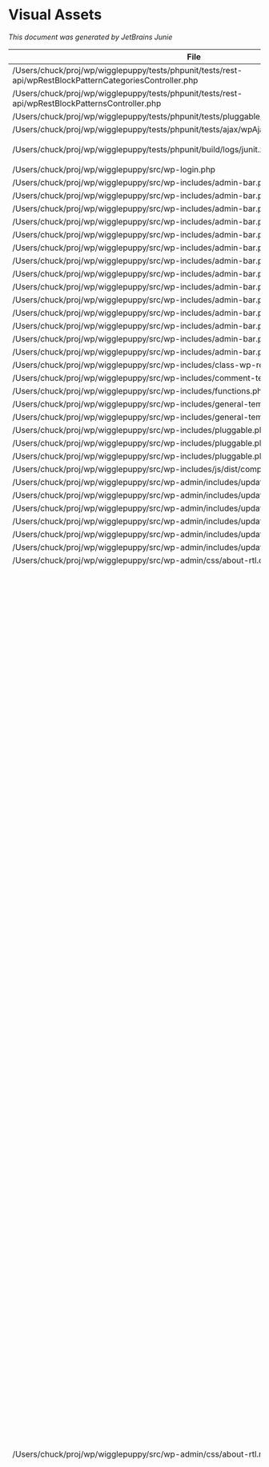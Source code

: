 # Visual Assets
_This document was generated by JetBrains Junie_

| File | Line | Content |
|------|------|--------|
| /Users/chuck/proj/wp/wigglepuppy/tests/phpunit/tests/rest-api/wpRestBlockPatternCategoriesController.php | 169 | `        wp_logout();` |
| /Users/chuck/proj/wp/wigglepuppy/tests/phpunit/tests/rest-api/wpRestBlockPatternsController.php | 173 | `        wp_logout();` |
| /Users/chuck/proj/wp/wigglepuppy/tests/phpunit/tests/pluggable/signatures.php | 146 | `            'wp_logout'                       => [],` |
| /Users/chuck/proj/wp/wigglepuppy/tests/phpunit/tests/ajax/wpAjaxAjaxTagSearch.php | 119 | `        wp_logout();` |
| /Users/chuck/proj/wp/wigglepuppy/tests/phpunit/build/logs/junit.xml | 24583 | `        <testcase name="test_wp_logout_should_clear_current_user" class="Tests_User_Capabilities" classname="Tests_User_Capabilities" file="/var/www/tests/phpunit/tests/user/capabilities.php" line="2129" assertions="1" time="0.001145"/>` |
| /Users/chuck/proj/wp/wigglepuppy/src/wp-login.php | 809 | `        wp_logout();` |
| /Users/chuck/proj/wp/wigglepuppy/src/wp-includes/admin-bar.php | 141 | `    $wp_logo_menu_args = [` |
| /Users/chuck/proj/wp/wigglepuppy/src/wp-includes/admin-bar.php | 142 | `        'id'    => 'wp-logo',` |
| /Users/chuck/proj/wp/wigglepuppy/src/wp-includes/admin-bar.php | 155 | `        $wp_logo_menu_args['meta'] = [` |
| /Users/chuck/proj/wp/wigglepuppy/src/wp-includes/admin-bar.php | 160 | `    $wp_admin_bar->add_node($wp_logo_menu_args);` |
| /Users/chuck/proj/wp/wigglepuppy/src/wp-includes/admin-bar.php | 166 | `                'parent' => 'wp-logo',` |
| /Users/chuck/proj/wp/wigglepuppy/src/wp-includes/admin-bar.php | 178 | `                'parent' => 'wp-logo',` |
| /Users/chuck/proj/wp/wigglepuppy/src/wp-includes/admin-bar.php | 189 | `            'parent' => 'wp-logo-external',` |
| /Users/chuck/proj/wp/wigglepuppy/src/wp-includes/admin-bar.php | 199 | `            'parent' => 'wp-logo-external',` |
| /Users/chuck/proj/wp/wigglepuppy/src/wp-includes/admin-bar.php | 209 | `            'parent' => 'wp-logo-external',` |
| /Users/chuck/proj/wp/wigglepuppy/src/wp-includes/admin-bar.php | 219 | `            'parent' => 'wp-logo-external',` |
| /Users/chuck/proj/wp/wigglepuppy/src/wp-includes/admin-bar.php | 229 | `            'parent' => 'wp-logo-external',` |
| /Users/chuck/proj/wp/wigglepuppy/src/wp-includes/admin-bar.php | 361 | `            'href'   => wp_logout_url(),` |
| /Users/chuck/proj/wp/wigglepuppy/src/wp-includes/admin-bar.php | 1270 | `            'parent' => 'wp-logo',` |
| /Users/chuck/proj/wp/wigglepuppy/src/wp-includes/admin-bar.php | 1271 | `            'id'     => 'wp-logo-external',` |
| /Users/chuck/proj/wp/wigglepuppy/src/wp-includes/class-wp-recovery-mode.php | 98 | `        add_action('wp_logout', [ $this, 'exit_recovery_mode' ]);` |
| /Users/chuck/proj/wp/wigglepuppy/src/wp-includes/comment-template.php | 2689 | `                wp_logout_url(apply_filters('the_permalink', get_permalink($post_id), $post_id)),` |
| /Users/chuck/proj/wp/wigglepuppy/src/wp-includes/functions.php | 3770 | `            wp_logout_url($redirect_to),` |
| /Users/chuck/proj/wp/wigglepuppy/src/wp-includes/general-template.php | 394 | `        $link = '<a href="' . esc_url(wp_logout_url($redirect)) . '">' . __('Log out') . '</a>';` |
| /Users/chuck/proj/wp/wigglepuppy/src/wp-includes/general-template.php | 422 | `function wp_logout_url($redirect = '')` |
| /Users/chuck/proj/wp/wigglepuppy/src/wp-includes/pluggable.php | 662 | `if (! function_exists('wp_logout')) :` |
| /Users/chuck/proj/wp/wigglepuppy/src/wp-includes/pluggable.php | 668 | `    function wp_logout()` |
| /Users/chuck/proj/wp/wigglepuppy/src/wp-includes/pluggable.php | 684 | `        do_action('wp_logout', $user_id);` |
| /Users/chuck/proj/wp/wigglepuppy/src/wp-includes/js/dist/components.js | 53422 | ` * 			src="https://s.w.org/style/images/about/WordPress-logotype-standard.png"` |
| /Users/chuck/proj/wp/wigglepuppy/src/wp-admin/includes/update-core.php | 213 | `    'wp-admin/images/wp-logo-vs.gif',` |
| /Users/chuck/proj/wp/wigglepuppy/src/wp-admin/includes/update-core.php | 214 | `    'wp-admin/images/wp-logo.gif',` |
| /Users/chuck/proj/wp/wigglepuppy/src/wp-admin/includes/update-core.php | 504 | `    'wp-admin/images/wp-logo-vs.png',` |
| /Users/chuck/proj/wp/wigglepuppy/src/wp-admin/includes/update-core.php | 506 | `    'wp-admin/images/wp-logo.png',` |
| /Users/chuck/proj/wp/wigglepuppy/src/wp-admin/includes/update-core.php | 513 | `    'wp-admin/images/wp-logo-2x.png',` |
| /Users/chuck/proj/wp/wigglepuppy/src/wp-admin/includes/update-core.php | 529 | `    'wp-admin/images/wp-logo-vs-2x.png',` |
| /Users/chuck/proj/wp/wigglepuppy/src/wp-admin/css/about-rtl.css | 963 | `	background-image: url(../images/wordpress-logo-white.svg?ver=20160308);` |
| /Users/chuck/proj/wp/wigglepuppy/src/wp-admin/css/about-rtl.min.css | 2 | `.about__container{--background:#f6f5f2;--subtle-background:#eef0fd;--text:#1e1e1e;--text-light:#fff;--accent-1:#3858e9;--accent-2:#3858e9;--accent-3:#ededed;--nav-background:#fff;--nav-border:transparent;--nav-color:var(--text);--nav-current:var(--accent-1);--border-radius:0;--gap:2rem}.about-php,.contribute-php,.credits-php,.freedoms-php,.privacy-php{background:#fff}.about-php #wpcontent,.contribute-php #wpcontent,.credits-php #wpcontent,.freedoms-php #wpcontent,.privacy-php #wpcontent{background:#fff;padding:0 24px}@media screen and (max-width:782px){.about-php.auto-fold #wpcontent,.contribute-php.auto-fold #wpcontent,.credits-php.auto-fold #wpcontent,.freedoms-php.auto-fold #wpcontent,.privacy-php.auto-fold #wpcontent{padding-right:24px}}.about__container{max-width:1000px;margin:24px auto;clear:both}.about__container .alignleft{float:right}.about__container .alignright{float:left}.about__container .aligncenter{text-align:center}.about__container .is-vertically-aligned-top{align-self:start}.about__container .is-vertically-aligned-center{align-self:center}.about__container .is-vertically-aligned-bottom{align-self:end}.about__section{background:0 0;clear:both}.about__container .has-accent-background-color{color:var(--text-light);background-color:var(--accent-2)}.about__container .has-transparent-background-color{background-color:transparent}.about__container .has-accent-color{color:var(--accent-2)}.about__container .has-border{border:3px solid currentColor}.about__container .has-subtle-background-color{background-color:var(--subtle-background)}.about__container .has-background-image{background-size:contain;background-repeat:no-repeat;background-position:center}.about__section{margin:0}.about__section .column:not(.is-edge-to-edge){padding:var(--gap)}.about__section+.about__section .is-section-header{padding-bottom:var(--gap)}.about__section .column.has-border:not(.is-edge-to-edge),.about__section .column[class*=background-color]:not(.is-edge-to-edge),.about__section:where([class*=background-color]) .column:not(.is-edge-to-edge){padding-top:var(--gap);padding-bottom:var(--gap)}.about__section .column p:first-of-type{margin-top:0}.about__section .column p:last-of-type{margin-bottom:0}.about__section .has-text-columns{columns:2;column-gap:calc(var(--gap) * 2)}.about__section .is-section-header{margin-bottom:0;padding:var(--gap) var(--gap) 0}.about__section .is-section-header p:last-child{margin-bottom:0}.about__section .is-section-header:first-child:last-child{padding:0}.about__section.is-feature{padding:var(--gap)}.about__section.is-feature p{margin:0}.about__section.is-feature p+p{margin-top:calc(var(--gap)/ 2)}.about__section.has-1-column{margin-right:auto;margin-left:auto;max-width:36em}.about__section.has-2-columns,.about__section.has-3-columns,.about__section.has-4-columns,.about__section.has-overlap-style{display:grid}.about__section.has-gutters{gap:var(--gap);margin-bottom:var(--gap)}.about__section.has-2-columns{grid-template-columns:1fr 1fr}.about__section.has-2-columns.is-wider-right{grid-template-columns:2fr 3fr}.about__section.has-2-columns.is-wider-left{grid-template-columns:3fr 2fr}.about__section .is-section-header{grid-column-start:1;grid-column-end:-1}.about__section.has-3-columns{grid-template-columns:repeat(3,1fr)}.about__section.has-4-columns{grid-template-columns:repeat(4,1fr)}.about__section.has-overlap-style{grid-template-columns:repeat(7,1fr)}.about__section.has-overlap-style .column{grid-row-start:1}.about__section.has-overlap-style .column:nth-of-type(odd){grid-column-start:2;grid-column-end:span 3}.about__section.has-overlap-style .column:nth-of-type(2n){grid-column-start:4;grid-column-end:span 3}.about__section.has-overlap-style .column.is-top-layer{z-index:1}@media screen and (max-width:782px){.about__section.has-2-columns.is-wider-left,.about__section.has-2-columns.is-wider-right,.about__section.has-3-columns{display:block;margin-bottom:calc(var(--gap)/ 2)}.about__section .column:not(.is-edge-to-edge){padding-top:var(--gap);padding-bottom:var(--gap)}.about__section.has-2-columns.has-gutters.is-wider-left,.about__section.has-2-columns.has-gutters.is-wider-right,.about__section.has-3-columns.has-gutters{margin-bottom:calc(var(--gap) * 2)}.about__section.has-2-columns.has-gutters .column,.about__section.has-3-columns.has-gutters .column{margin-bottom:var(--gap)}.about__section.has-2-columns.has-gutters .column:last-child,.about__section.has-3-columns.has-gutters .column:last-child{margin-bottom:0}.about__section.has-3-columns .column:nth-of-type(n){padding-top:calc(var(--gap)/ 2);padding-bottom:calc(var(--gap)/ 2)}.about__section.has-4-columns{grid-template-columns:repeat(2,1fr)}.about__section.has-overlap-style{grid-template-columns:1fr}.about__section.has-overlap-style .column.column{grid-column-start:1;grid-column-end:2;grid-row-start:1;grid-row-end:2}}@media screen and (max-width:600px){.about__section.has-2-columns{display:block;margin-bottom:var(--gap)}.about__section.has-2-columns:not(.has-gutters) .column:nth-of-type(n){padding-top:calc(var(--gap)/ 2);padding-bottom:calc(var(--gap)/ 2)}.about__section.has-2-columns.has-gutters{margin-bottom:calc(var(--gap) * 2)}.about__section.has-2-columns.has-gutters .column{margin-bottom:var(--gap)}.about__section.has-2-columns.has-gutters .column:last-child{margin-bottom:0}}@media screen and (max-width:480px){.about__section .is-section-header,.about__section.is-feature .column{padding:0}.about__section.has-4-columns{display:block;padding-bottom:calc(var(--gap)/ 2)}.about__section.has-4-columns.has-gutters .column{margin-bottom:calc(var(--gap)/ 2)}.about__section.has-4-columns.has-gutters .column:last-child{margin-bottom:0}.about__section.has-4-columns .column:nth-of-type(n){padding-top:calc(var(--gap)/ 2);padding-bottom:calc(var(--gap)/ 2)}}.about__container{line-height:1.4;color:var(--text)}.about__container h1{padding:0}.about__container h1,.about__container h2,.about__container h3.is-larger-heading{margin-top:0;margin-bottom:calc(.5 * var(--gap));font-size:2rem;font-weight:700;line-height:1.16}.about__container h1.is-smaller-heading,.about__container h2.is-smaller-heading,.about__container h3{margin-top:0;margin-bottom:calc(.5 * var(--gap));font-size:1.625rem;font-weight:700;line-height:1.4}.about__container h3.is-smaller-heading,.about__container h4{margin-top:0;font-size:1.125rem;font-weight:600;line-height:1.6}.about__container h1,.about__container h2,.about__container h3,.about__container h4{text-wrap:pretty;color:inherit}.about__container :is(h1,h2,h3,h4,.about__header-text):lang(en){text-wrap:balance}.about__container p{text-wrap:pretty}.about__container p{font-size:inherit;line-height:inherit}.about__container p.is-subheading{margin-top:0;margin-bottom:1rem;font-size:1.5rem;font-weight:300;line-height:160%}.about__section a{color:var(--accent-1);text-decoration:underline}.about__section a:active,.about__section a:focus,.about__section a:hover{color:var(--accent-1);text-decoration:none}.wp-credits-list a{text-decoration:none}.wp-credits-list a:active,.wp-credits-list a:focus,.wp-credits-list a:hover{text-decoration:underline}.about__section a.button.button-hero{padding-top:1.1875rem;padding-bottom:1.1875rem;font-size:1.5rem;line-height:1.4;white-space:normal;text-wrap:pretty}.about__container ul{list-style:disc;margin-right:calc(var(--gap)/ 2)}.about__container li{margin-bottom:.5rem}.about__container img{margin:0;max-width:100%;vertical-align:middle}.about__container .about__image{margin:0}.about__container .about__image img{max-width:100%;width:100%;height:auto;border-radius:var(--border-radius)}.about__container .about__image figcaption{margin-top:.5em;text-align:center}.about__container .about__image .wp-video{margin-right:auto;margin-left:auto}.about__container .about__image svg{vertical-align:middle}.about__container .about__image+h3{margin-top:calc(.75 * var(--gap))}.about__container hr{margin:calc(var(--gap)/ 2) var(--gap);height:0;border:none;border-top:4px solid var(--accent-3)}.about__container hr.is-small{margin-top:0;margin-bottom:0}.about__container hr.is-large{margin:var(--gap) auto}.about__container hr.is-invisible{border:none}.about__container .notice,.about__container div.error,.about__container div.updated{display:none!important}.about__container code{font-size:inherit}.about__section{font-size:1.125rem;line-height:1.55}.about__section.is-feature{font-size:1.6em}.about__section.has-3-columns,.about__section.has-4-columns{font-size:1rem}@media screen and (max-width:480px){.about__section.is-feature{font-size:1.4em}.about__container h1,.about__container h2,.about__container h3.is-larger-heading{font-size:2em}}.about__header{position:relative;display:flex;flex-direction:column;align-items:flex-start;justify-content:flex-end;box-sizing:border-box;padding:calc(var(--gap) * 1.5);padding-left:26rem;min-height:clamp(10rem,25vw,18.75rem);border-radius:var(--border-radius);background-image:url("data:image/svg+xml,%3Csvg xmlns='http://www.w3.org/2000/svg' width='412' height='198' fill='none'%3E%3Cpath stroke='%239D1825' stroke-width='12' d='M6 0v198'/%3E%3Cpath stroke='%23D90120' stroke-width='12' d='m30.171 1.82 51.246 191.253'/%3E%3Cpath stroke='%23408538' stroke-width='12' d='m62.427 7.626 87.895 177.422'/%3E%3Cpath stroke='%23FFEE58' stroke-width='12' d='M98.769 20.973 230.2 169.061'/%3E%3Cpath stroke='%23F17826' stroke-width='12' d='m152.67 36.891 161.59 114.424'/%3E%3Cpath stroke='%23fff' stroke-width='12' d='m246.433 66.098 190.42 54.264'/%3E%3C/svg%3E%0A");background-repeat:no-repeat;background-position:left center;background-size:auto 65%;background-color:var(--background)}[dir=rtl] .about__header{background-image:url("data:image/svg+xml,%3Csvg xmlns='http://www.w3.org/2000/svg' width='412' height='198' fill='none'%3E%3Cg transform='scale(-1,1)' transform-origin='50%25 50%25'%3E%3Cpath stroke='%239D1825' stroke-width='12' d='M6 0v198'/%3E%3Cpath stroke='%23D90120' stroke-width='12' d='m30.171 1.82 51.246 191.253'/%3E%3Cpath stroke='%23408538' stroke-width='12' d='m62.427 7.626 87.895 177.422'/%3E%3Cpath stroke='%23FFEE58' stroke-width='12' d='M98.769 20.973 230.2 169.061'/%3E%3Cpath stroke='%23F17826' stroke-width='12' d='m152.67 36.891 161.59 114.424'/%3E%3Cpath stroke='%23fff' stroke-width='12' d='m246.433 66.098 190.42 54.264'/%3E%3C/g%3E%3C/svg%3E%0A")}.about__header-image{margin:0 var(--gap) 3em}.about__header-title{box-sizing:border-box;margin:0;padding:0}.about__header-title h1{margin:0;padding:0;font-size:clamp(2rem, 20vw - 9rem, 4rem);line-height:1;font-weight:600}.about-php .about__header-title h1,.contribute-php .about__header-title h1,.credits-php .about__header-title h1,.freedoms-php .about__header-title h1,.privacy-php .about__header-title h1{font-size:clamp(2rem, 20vw - 9rem, 4rem)}.about__header-text{box-sizing:border-box;max-width:26em;margin:1rem 0 0;padding:0;font-size:1.6rem;line-height:1.15}.about__header-navigation{position:relative;z-index:1;display:flex;flex-wrap:wrap;justify-content:space-between;padding-top:0;margin-bottom:var(--gap);background:var(--nav-background);color:var(--nav-color);border-bottom:3px solid var(--nav-border)}.about__header-navigation::after{display:none}.about__header-navigation .nav-tab{margin-right:0;padding:calc(var(--gap) * .75) var(--gap);float:none;font-size:1.4em;line-height:1;border-width:0 0 3px;border-style:solid;border-color:transparent;background:0 0;color:inherit}.about__header-navigation .nav-tab:active,.about__header-navigation .nav-tab:hover{background-color:var(--nav-current);color:var(--text-light)}.about__header-navigation .nav-tab-active{margin-bottom:-3px;color:var(--nav-current);border-width:0 0 6px;border-color:var(--nav-current)}.about__header-navigation .nav-tab-active:active,.about__header-navigation .nav-tab-active:hover{background-color:var(--nav-current);color:var(--text-light);border-color:var(--nav-current)}@media screen and (max-width:960px){.about__header{padding-left:21rem}.about-php .about__header-title h1,.contribute-php .about__header-title h1,.credits-php .about__header-title h1,.freedoms-php .about__header-title h1,.privacy-php .about__header-title h1{font-size:clamp(2rem, 20vw - 9rem, 4rem)}.about__header-navigation .nav-tab{padding:calc(var(--gap) * .75) calc(var(--gap) * .5)}}@media screen and (max-width:782px){.about__container .about__header-text{font-size:1.4em}.about__header-container{display:block}.about__header{padding:var(--gap);padding-left:17rem}.about__header-text{margin-top:.5rem}.about__header-navigation .nav-tab{margin-top:0;margin-left:0;font-size:1.2em}}@media screen and (max-width:600px){.about__header{min-height:auto;padding-left:var(--gap)}.about__header,.contribute-php .about__header,.credits-php .about__header,.freedoms-php .about__header,.privacy-php .about__header{background-image:none}.about__header-navigation{display:block}.about__header-navigation .nav-tab{display:block;margin-bottom:0;padding:calc(var(--gap)/ 2);border-right-width:6px;border-bottom:none}.about__header-navigation .nav-tab-active{border-bottom:none;border-right-width:6px}}.about__section .wp-people-group-title{margin-bottom:calc(var(--gap) * 2 - 10px);text-align:center}.about__section .wp-people-group{margin:0;display:flex;flex-wrap:wrap}.about__section .wp-person{display:inline-block;vertical-align:top;box-sizing:border-box;margin-bottom:calc(var(--gap) - 10px);width:25%;text-align:center}.about__section .compact .wp-person{height:auto;width:20%}.about__section .wp-person-avatar{display:block;margin:0 auto calc(var(--gap)/ 2);width:140px;height:140px;border-radius:100%;overflow:hidden}.about__section .wp-person .gravatar{width:140px;height:140px;filter:grayscale(100%)}.about__section .compact .wp-person .gravatar,.about__section .compact .wp-person-avatar{width:80px;height:80px}.about__section .wp-person .web{display:block;font-size:1.4em;font-weight:600;padding:10px 10px 0;text-decoration:none}.about__section .wp-person .web:hover{text-decoration:underline}.about__section .compact .wp-person .web{font-size:1.2em}.about__section .wp-person .title{display:block;margin-top:.5em}@media screen and (max-width:782px){.about__section .wp-person{width:33%}.about__section .compact .wp-person{width:25%}.about__section .wp-person .gravatar,.about__section .wp-person-avatar{width:120px;height:120px}}@media screen and (max-width:600px){.about__section .wp-person{width:50%}.about__section .compact .wp-person{width:33%}.about__section .wp-person .web{font-size:1.2em}}@media screen and (max-width:480px){.about__section .wp-person{min-width:100%}.about__section .wp-person .web{font-size:1em}.about__section .compact .wp-person .web{font-size:1em}}.about__section .column .freedom-image{margin-bottom:var(--gap);max-height:180px}.about__section .column .privacy-image{display:block;margin-right:auto;margin-left:auto;max-width:25rem}.about-wrap{position:relative;margin:25px 20px 0 40px;max-width:1050px;font-size:15px}.about-wrap.full-width-layout{max-width:1200px}.about-wrap-content{max-width:1050px}.about-wrap .notice,.about-wrap div.error,.about-wrap div.updated{display:none!important}.about-wrap hr{border:0;height:0;margin:3em 0 0;border-top:1px solid rgba(0,0,0,.1)}.about-wrap img{margin:0;width:100%;height:auto;vertical-align:middle}.about-wrap .inline-svg img{max-width:100%;width:auto;height:auto}.about-wrap video{margin:1.5em auto}.wp-badge{background:#0073aa url(../images/w-logo-white.png?ver=20160308) no-repeat;background-position:center 25px;background-size:80px 80px;color:#fff;font-size:14px;text-align:center;font-weight:600;margin:5px 0 0;padding-top:120px;height:40px;display:inline-block;width:140px;text-rendering:optimizeLegibility;box-shadow:0 1px 3px rgba(0,0,0,.2)}.svg .wp-badge{background-image:url(../images/wordpress-logo-white.svg?ver=20160308)}.about-wrap .wp-badge{position:absolute;top:0;left:0}.about-wrap .nav-tab{padding-left:15px;padding-right:15px;font-size:18px;line-height:1.33333333}.about-wrap h1{margin:.2em 0 0 200px;padding:0;color:#32373c;line-height:1.2;font-size:2.8em;font-weight:400}.about-wrap h2{margin:40px 0 .6em;font-size:2.7em;line-height:1.3;font-weight:300;text-align:center}.about-wrap h3{margin:1.25em 0 .6em;font-size:1.4em;line-height:1.5}.about-wrap h4{font-size:16px;color:#23282d}.about-wrap p{line-height:1.5;font-size:16px}.about-wrap code,.about-wrap ol li p{font-size:14px;font-weight:400}.about-wrap figcaption{font-size:13px;text-align:center;color:#fff;text-overflow:ellipsis}.about-wrap .about-description,.about-wrap .about-text{margin-top:1.4em;font-weight:400;line-height:1.6;font-size:19px}.about-wrap .about-text{margin:1em 0 1em 200px;color:#555d66}.about-wrap .has-1-columns,.about-wrap .has-2-columns,.about-wrap .has-3-columns,.about-wrap .has-4-columns{display:grid;max-width:800px;margin-top:40px;margin-right:auto;margin-left:auto}.about-wrap .column{margin-left:20px;margin-right:20px}.about-wrap .is-wide{max-width:760px}.about-wrap .is-fullwidth{max-width:100%}.about-wrap .has-1-columns{display:block;max-width:680px;margin:0 auto 40px}.about-wrap .has-2-columns{grid-template-columns:1fr 1fr}.about-wrap .has-2-columns .column:nth-of-type(odd){grid-column-start:1}.about-wrap .has-2-columns .column:nth-of-type(2n){grid-column-start:2}.about-wrap .has-2-columns.is-wider-right{grid-template-columns:1fr 2fr}.about-wrap .has-2-columns.is-wider-left{grid-template-columns:2fr 1fr}.about-wrap .has-3-columns{grid-template-columns:repeat(3,1fr)}.about-wrap .has-3-columns .column:nth-of-type(3n+1){grid-column-start:1}.about-wrap .has-3-columns .column:nth-of-type(3n+2){grid-column-start:2}.about-wrap .has-3-columns .column:nth-of-type(3n){grid-column-start:3}.about-wrap .has-4-columns{grid-template-columns:repeat(4,1fr)}.about-wrap .has-4-columns .column:nth-of-type(4n+1){grid-column-start:1}.about-wrap .has-4-columns .column:nth-of-type(4n+2){grid-column-start:2}.about-wrap .has-4-columns .column:nth-of-type(4n+3){grid-column-start:3}.about-wrap .has-4-columns .column:nth-of-type(4n){grid-column-start:4}.about-wrap .column :first-child{margin-top:0}.about-wrap .aligncenter{text-align:center}.about-wrap .alignleft{float:right;margin-left:40px}.about-wrap .alignright{float:left;margin-right:40px}.about-wrap .is-vertically-aligned-top{align-self:flex-start}.about-wrap .is-vertically-aligned-center{align-self:center}.about-wrap .is-vertically-aligned-bottom{align-self:end}.about-wrap .point-releases{margin-top:5px;border-bottom:1px solid #ddd}.about-wrap .changelog{margin-bottom:40px}.about-wrap .changelog.point-releases h3{padding-top:35px}.about-wrap .changelog.point-releases h3:first-child{padding-top:7px}.about-wrap .changelog.feature-section .col{margin-top:40px}.about-wrap .lead-description{font-size:1.5em;text-align:center}.about-wrap .feature-section p{margin-top:.6em}.about-wrap .headline-feature{margin:0 auto 40px;max-width:680px}.about-wrap .headline-feature h2{margin:50px 0 0}.about-wrap .headline-feature img{max-width:600px;width:100%}.about-wrap .return-to-dashboard{margin:30px -5px 0 0;font-size:14px;font-weight:600}.about-wrap .return-to-dashboard a{text-decoration:none;padding:0 5px}.about-wrap h2.wp-people-group{margin:2.6em 0 1.33em;padding:0;font-size:16px;line-height:inherit;font-weight:600;text-align:right}.about-wrap .wp-people-group{padding:0 5px;margin:0 -5px 0 -15px}.about-wrap .compact{margin-bottom:0}.about-wrap .wp-person{display:inline-block;vertical-align:top;margin-left:10px;padding-bottom:15px;height:70px;width:280px}.about-wrap .compact .wp-person{height:auto;width:180px;padding-bottom:0;margin-bottom:0}.about-wrap .wp-person .gravatar{float:right;margin:0 0 10px 10px;padding:1px;width:60px;height:60px}.about-wrap .compact .wp-person .gravatar{width:30px;height:30px}.about-wrap .wp-person .web{margin:6px 0 2px;font-size:16px;font-weight:400;line-height:2;text-decoration:none}.about-wrap .wp-person .title{display:block}.about-wrap #wp-people-group-validators+p.wp-credits-list{margin-top:0}.about-wrap p.wp-credits-list a{white-space:nowrap}.freedoms-php .about-wrap ol{margin:40px 60px}.freedoms-php .about-wrap ol li{list-style-type:decimal;font-weight:600}.freedoms-php .about-wrap ol p{font-weight:400;margin:.6em 0}@media screen and (max-width:782px){.about-wrap .has-3-columns,.about-wrap .has-4-columns{grid-template-columns:1fr 1fr}.about-wrap .has-3-columns .column:nth-of-type(3n+1),.about-wrap .has-4-columns .column:nth-of-type(4n+1){grid-column-start:1;grid-row-start:1}.about-wrap .has-3-columns .column:nth-of-type(3n+2),.about-wrap .has-4-columns .column:nth-of-type(4n+2){grid-column-start:2;grid-row-start:1}.about-wrap .has-3-columns .column:nth-of-type(3n),.about-wrap .has-4-columns .column:nth-of-type(4n+3){grid-column-start:1;grid-row-start:2}.about-wrap .has-4-columns .column:nth-of-type(4n){grid-column-start:2;grid-row-start:2}}@media screen and (max-width:600px){.about-wrap .has-2-columns,.about-wrap .has-3-columns,.about-wrap .has-4-columns{display:block}.about-wrap :not(.is-wider-right):not(.is-wider-left) .column{margin-left:0;margin-right:0}.about-wrap .has-2-columns.is-wider-left,.about-wrap .has-2-columns.is-wider-right{display:grid}}@media only screen and (max-width:500px){.about-wrap{margin-left:20px;margin-right:10px}.about-wrap .about-text,.about-wrap h1{margin-left:0}.about-wrap .about-text{margin-bottom:.25em}.about-wrap .wp-badge{position:relative;margin-bottom:1.5em;width:100%}}@media only screen and (max-width:480px){.about-wrap .has-2-columns.is-wider-left,.about-wrap .has-2-columns.is-wider-right{display:block}.about-wrap .column{margin-left:0;margin-right:0}.about-wrap .has-2-columns.is-wider-left img,.about-wrap .has-2-columns.is-wider-right img{max-width:160px}}` |
| /Users/chuck/proj/wp/wigglepuppy/src/wp-admin/css/about.css | 962 | `	background-image: url(../images/wordpress-logo-white.svg?ver=20160308);` |
| /Users/chuck/proj/wp/wigglepuppy/src/wp-admin/css/about.min.css | 2 | `.about__container{--background:#f6f5f2;--subtle-background:#eef0fd;--text:#1e1e1e;--text-light:#fff;--accent-1:#3858e9;--accent-2:#3858e9;--accent-3:#ededed;--nav-background:#fff;--nav-border:transparent;--nav-color:var(--text);--nav-current:var(--accent-1);--border-radius:0;--gap:2rem}.about-php,.contribute-php,.credits-php,.freedoms-php,.privacy-php{background:#fff}.about-php #wpcontent,.contribute-php #wpcontent,.credits-php #wpcontent,.freedoms-php #wpcontent,.privacy-php #wpcontent{background:#fff;padding:0 24px}@media screen and (max-width:782px){.about-php.auto-fold #wpcontent,.contribute-php.auto-fold #wpcontent,.credits-php.auto-fold #wpcontent,.freedoms-php.auto-fold #wpcontent,.privacy-php.auto-fold #wpcontent{padding-left:24px}}.about__container{max-width:1000px;margin:24px auto;clear:both}.about__container .alignleft{float:left}.about__container .alignright{float:right}.about__container .aligncenter{text-align:center}.about__container .is-vertically-aligned-top{align-self:start}.about__container .is-vertically-aligned-center{align-self:center}.about__container .is-vertically-aligned-bottom{align-self:end}.about__section{background:0 0;clear:both}.about__container .has-accent-background-color{color:var(--text-light);background-color:var(--accent-2)}.about__container .has-transparent-background-color{background-color:transparent}.about__container .has-accent-color{color:var(--accent-2)}.about__container .has-border{border:3px solid currentColor}.about__container .has-subtle-background-color{background-color:var(--subtle-background)}.about__container .has-background-image{background-size:contain;background-repeat:no-repeat;background-position:center}.about__section{margin:0}.about__section .column:not(.is-edge-to-edge){padding:var(--gap)}.about__section+.about__section .is-section-header{padding-bottom:var(--gap)}.about__section .column.has-border:not(.is-edge-to-edge),.about__section .column[class*=background-color]:not(.is-edge-to-edge),.about__section:where([class*=background-color]) .column:not(.is-edge-to-edge){padding-top:var(--gap);padding-bottom:var(--gap)}.about__section .column p:first-of-type{margin-top:0}.about__section .column p:last-of-type{margin-bottom:0}.about__section .has-text-columns{columns:2;column-gap:calc(var(--gap) * 2)}.about__section .is-section-header{margin-bottom:0;padding:var(--gap) var(--gap) 0}.about__section .is-section-header p:last-child{margin-bottom:0}.about__section .is-section-header:first-child:last-child{padding:0}.about__section.is-feature{padding:var(--gap)}.about__section.is-feature p{margin:0}.about__section.is-feature p+p{margin-top:calc(var(--gap)/ 2)}.about__section.has-1-column{margin-left:auto;margin-right:auto;max-width:36em}.about__section.has-2-columns,.about__section.has-3-columns,.about__section.has-4-columns,.about__section.has-overlap-style{display:grid}.about__section.has-gutters{gap:var(--gap);margin-bottom:var(--gap)}.about__section.has-2-columns{grid-template-columns:1fr 1fr}.about__section.has-2-columns.is-wider-right{grid-template-columns:2fr 3fr}.about__section.has-2-columns.is-wider-left{grid-template-columns:3fr 2fr}.about__section .is-section-header{grid-column-start:1;grid-column-end:-1}.about__section.has-3-columns{grid-template-columns:repeat(3,1fr)}.about__section.has-4-columns{grid-template-columns:repeat(4,1fr)}.about__section.has-overlap-style{grid-template-columns:repeat(7,1fr)}.about__section.has-overlap-style .column{grid-row-start:1}.about__section.has-overlap-style .column:nth-of-type(odd){grid-column-start:2;grid-column-end:span 3}.about__section.has-overlap-style .column:nth-of-type(2n){grid-column-start:4;grid-column-end:span 3}.about__section.has-overlap-style .column.is-top-layer{z-index:1}@media screen and (max-width:782px){.about__section.has-2-columns.is-wider-left,.about__section.has-2-columns.is-wider-right,.about__section.has-3-columns{display:block;margin-bottom:calc(var(--gap)/ 2)}.about__section .column:not(.is-edge-to-edge){padding-top:var(--gap);padding-bottom:var(--gap)}.about__section.has-2-columns.has-gutters.is-wider-left,.about__section.has-2-columns.has-gutters.is-wider-right,.about__section.has-3-columns.has-gutters{margin-bottom:calc(var(--gap) * 2)}.about__section.has-2-columns.has-gutters .column,.about__section.has-3-columns.has-gutters .column{margin-bottom:var(--gap)}.about__section.has-2-columns.has-gutters .column:last-child,.about__section.has-3-columns.has-gutters .column:last-child{margin-bottom:0}.about__section.has-3-columns .column:nth-of-type(n){padding-top:calc(var(--gap)/ 2);padding-bottom:calc(var(--gap)/ 2)}.about__section.has-4-columns{grid-template-columns:repeat(2,1fr)}.about__section.has-overlap-style{grid-template-columns:1fr}.about__section.has-overlap-style .column.column{grid-column-start:1;grid-column-end:2;grid-row-start:1;grid-row-end:2}}@media screen and (max-width:600px){.about__section.has-2-columns{display:block;margin-bottom:var(--gap)}.about__section.has-2-columns:not(.has-gutters) .column:nth-of-type(n){padding-top:calc(var(--gap)/ 2);padding-bottom:calc(var(--gap)/ 2)}.about__section.has-2-columns.has-gutters{margin-bottom:calc(var(--gap) * 2)}.about__section.has-2-columns.has-gutters .column{margin-bottom:var(--gap)}.about__section.has-2-columns.has-gutters .column:last-child{margin-bottom:0}}@media screen and (max-width:480px){.about__section .is-section-header,.about__section.is-feature .column{padding:0}.about__section.has-4-columns{display:block;padding-bottom:calc(var(--gap)/ 2)}.about__section.has-4-columns.has-gutters .column{margin-bottom:calc(var(--gap)/ 2)}.about__section.has-4-columns.has-gutters .column:last-child{margin-bottom:0}.about__section.has-4-columns .column:nth-of-type(n){padding-top:calc(var(--gap)/ 2);padding-bottom:calc(var(--gap)/ 2)}}.about__container{line-height:1.4;color:var(--text)}.about__container h1{padding:0}.about__container h1,.about__container h2,.about__container h3.is-larger-heading{margin-top:0;margin-bottom:calc(.5 * var(--gap));font-size:2rem;font-weight:700;line-height:1.16}.about__container h1.is-smaller-heading,.about__container h2.is-smaller-heading,.about__container h3{margin-top:0;margin-bottom:calc(.5 * var(--gap));font-size:1.625rem;font-weight:700;line-height:1.4}.about__container h3.is-smaller-heading,.about__container h4{margin-top:0;font-size:1.125rem;font-weight:600;line-height:1.6}.about__container h1,.about__container h2,.about__container h3,.about__container h4{text-wrap:pretty;color:inherit}.about__container :is(h1,h2,h3,h4,.about__header-text):lang(en){text-wrap:balance}.about__container p{text-wrap:pretty}.about__container p{font-size:inherit;line-height:inherit}.about__container p.is-subheading{margin-top:0;margin-bottom:1rem;font-size:1.5rem;font-weight:300;line-height:160%}.about__section a{color:var(--accent-1);text-decoration:underline}.about__section a:active,.about__section a:focus,.about__section a:hover{color:var(--accent-1);text-decoration:none}.wp-credits-list a{text-decoration:none}.wp-credits-list a:active,.wp-credits-list a:focus,.wp-credits-list a:hover{text-decoration:underline}.about__section a.button.button-hero{padding-top:1.1875rem;padding-bottom:1.1875rem;font-size:1.5rem;line-height:1.4;white-space:normal;text-wrap:pretty}.about__container ul{list-style:disc;margin-left:calc(var(--gap)/ 2)}.about__container li{margin-bottom:.5rem}.about__container img{margin:0;max-width:100%;vertical-align:middle}.about__container .about__image{margin:0}.about__container .about__image img{max-width:100%;width:100%;height:auto;border-radius:var(--border-radius)}.about__container .about__image figcaption{margin-top:.5em;text-align:center}.about__container .about__image .wp-video{margin-left:auto;margin-right:auto}.about__container .about__image svg{vertical-align:middle}.about__container .about__image+h3{margin-top:calc(.75 * var(--gap))}.about__container hr{margin:calc(var(--gap)/ 2) var(--gap);height:0;border:none;border-top:4px solid var(--accent-3)}.about__container hr.is-small{margin-top:0;margin-bottom:0}.about__container hr.is-large{margin:var(--gap) auto}.about__container hr.is-invisible{border:none}.about__container .notice,.about__container div.error,.about__container div.updated{display:none!important}.about__container code{font-size:inherit}.about__section{font-size:1.125rem;line-height:1.55}.about__section.is-feature{font-size:1.6em}.about__section.has-3-columns,.about__section.has-4-columns{font-size:1rem}@media screen and (max-width:480px){.about__section.is-feature{font-size:1.4em}.about__container h1,.about__container h2,.about__container h3.is-larger-heading{font-size:2em}}.about__header{position:relative;display:flex;flex-direction:column;align-items:flex-start;justify-content:flex-end;box-sizing:border-box;padding:calc(var(--gap) * 1.5);padding-right:26rem;min-height:clamp(10rem,25vw,18.75rem);border-radius:var(--border-radius);background-image:url("data:image/svg+xml,%3Csvg xmlns='http://www.w3.org/2000/svg' width='412' height='198' fill='none'%3E%3Cpath stroke='%239D1825' stroke-width='12' d='M6 0v198'/%3E%3Cpath stroke='%23D90120' stroke-width='12' d='m30.171 1.82 51.246 191.253'/%3E%3Cpath stroke='%23408538' stroke-width='12' d='m62.427 7.626 87.895 177.422'/%3E%3Cpath stroke='%23FFEE58' stroke-width='12' d='M98.769 20.973 230.2 169.061'/%3E%3Cpath stroke='%23F17826' stroke-width='12' d='m152.67 36.891 161.59 114.424'/%3E%3Cpath stroke='%23fff' stroke-width='12' d='m246.433 66.098 190.42 54.264'/%3E%3C/svg%3E%0A");background-repeat:no-repeat;background-position:right center;background-size:auto 65%;background-color:var(--background)}[dir=rtl] .about__header{background-image:url("data:image/svg+xml,%3Csvg xmlns='http://www.w3.org/2000/svg' width='412' height='198' fill='none'%3E%3Cg transform='scale(-1,1)' transform-origin='50%25 50%25'%3E%3Cpath stroke='%239D1825' stroke-width='12' d='M6 0v198'/%3E%3Cpath stroke='%23D90120' stroke-width='12' d='m30.171 1.82 51.246 191.253'/%3E%3Cpath stroke='%23408538' stroke-width='12' d='m62.427 7.626 87.895 177.422'/%3E%3Cpath stroke='%23FFEE58' stroke-width='12' d='M98.769 20.973 230.2 169.061'/%3E%3Cpath stroke='%23F17826' stroke-width='12' d='m152.67 36.891 161.59 114.424'/%3E%3Cpath stroke='%23fff' stroke-width='12' d='m246.433 66.098 190.42 54.264'/%3E%3C/g%3E%3C/svg%3E%0A")}.about__header-image{margin:0 var(--gap) 3em}.about__header-title{box-sizing:border-box;margin:0;padding:0}.about__header-title h1{margin:0;padding:0;font-size:clamp(2rem, 20vw - 9rem, 4rem);line-height:1;font-weight:600}.about-php .about__header-title h1,.contribute-php .about__header-title h1,.credits-php .about__header-title h1,.freedoms-php .about__header-title h1,.privacy-php .about__header-title h1{font-size:clamp(2rem, 20vw - 9rem, 4rem)}.about__header-text{box-sizing:border-box;max-width:26em;margin:1rem 0 0;padding:0;font-size:1.6rem;line-height:1.15}.about__header-navigation{position:relative;z-index:1;display:flex;flex-wrap:wrap;justify-content:space-between;padding-top:0;margin-bottom:var(--gap);background:var(--nav-background);color:var(--nav-color);border-bottom:3px solid var(--nav-border)}.about__header-navigation::after{display:none}.about__header-navigation .nav-tab{margin-left:0;padding:calc(var(--gap) * .75) var(--gap);float:none;font-size:1.4em;line-height:1;border-width:0 0 3px;border-style:solid;border-color:transparent;background:0 0;color:inherit}.about__header-navigation .nav-tab:active,.about__header-navigation .nav-tab:hover{background-color:var(--nav-current);color:var(--text-light)}.about__header-navigation .nav-tab-active{margin-bottom:-3px;color:var(--nav-current);border-width:0 0 6px;border-color:var(--nav-current)}.about__header-navigation .nav-tab-active:active,.about__header-navigation .nav-tab-active:hover{background-color:var(--nav-current);color:var(--text-light);border-color:var(--nav-current)}@media screen and (max-width:960px){.about__header{padding-right:21rem}.about-php .about__header-title h1,.contribute-php .about__header-title h1,.credits-php .about__header-title h1,.freedoms-php .about__header-title h1,.privacy-php .about__header-title h1{font-size:clamp(2rem, 20vw - 9rem, 4rem)}.about__header-navigation .nav-tab{padding:calc(var(--gap) * .75) calc(var(--gap) * .5)}}@media screen and (max-width:782px){.about__container .about__header-text{font-size:1.4em}.about__header-container{display:block}.about__header{padding:var(--gap);padding-right:17rem}.about__header-text{margin-top:.5rem}.about__header-navigation .nav-tab{margin-top:0;margin-right:0;font-size:1.2em}}@media screen and (max-width:600px){.about__header{min-height:auto;padding-right:var(--gap)}.about__header,.contribute-php .about__header,.credits-php .about__header,.freedoms-php .about__header,.privacy-php .about__header{background-image:none}.about__header-navigation{display:block}.about__header-navigation .nav-tab{display:block;margin-bottom:0;padding:calc(var(--gap)/ 2);border-left-width:6px;border-bottom:none}.about__header-navigation .nav-tab-active{border-bottom:none;border-left-width:6px}}.about__section .wp-people-group-title{margin-bottom:calc(var(--gap) * 2 - 10px);text-align:center}.about__section .wp-people-group{margin:0;display:flex;flex-wrap:wrap}.about__section .wp-person{display:inline-block;vertical-align:top;box-sizing:border-box;margin-bottom:calc(var(--gap) - 10px);width:25%;text-align:center}.about__section .compact .wp-person{height:auto;width:20%}.about__section .wp-person-avatar{display:block;margin:0 auto calc(var(--gap)/ 2);width:140px;height:140px;border-radius:100%;overflow:hidden}.about__section .wp-person .gravatar{width:140px;height:140px;filter:grayscale(100%)}.about__section .compact .wp-person .gravatar,.about__section .compact .wp-person-avatar{width:80px;height:80px}.about__section .wp-person .web{display:block;font-size:1.4em;font-weight:600;padding:10px 10px 0;text-decoration:none}.about__section .wp-person .web:hover{text-decoration:underline}.about__section .compact .wp-person .web{font-size:1.2em}.about__section .wp-person .title{display:block;margin-top:.5em}@media screen and (max-width:782px){.about__section .wp-person{width:33%}.about__section .compact .wp-person{width:25%}.about__section .wp-person .gravatar,.about__section .wp-person-avatar{width:120px;height:120px}}@media screen and (max-width:600px){.about__section .wp-person{width:50%}.about__section .compact .wp-person{width:33%}.about__section .wp-person .web{font-size:1.2em}}@media screen and (max-width:480px){.about__section .wp-person{min-width:100%}.about__section .wp-person .web{font-size:1em}.about__section .compact .wp-person .web{font-size:1em}}.about__section .column .freedom-image{margin-bottom:var(--gap);max-height:180px}.about__section .column .privacy-image{display:block;margin-left:auto;margin-right:auto;max-width:25rem}.about-wrap{position:relative;margin:25px 40px 0 20px;max-width:1050px;font-size:15px}.about-wrap.full-width-layout{max-width:1200px}.about-wrap-content{max-width:1050px}.about-wrap .notice,.about-wrap div.error,.about-wrap div.updated{display:none!important}.about-wrap hr{border:0;height:0;margin:3em 0 0;border-top:1px solid rgba(0,0,0,.1)}.about-wrap img{margin:0;width:100%;height:auto;vertical-align:middle}.about-wrap .inline-svg img{max-width:100%;width:auto;height:auto}.about-wrap video{margin:1.5em auto}.wp-badge{background:#0073aa url(../images/w-logo-white.png?ver=20160308) no-repeat;background-position:center 25px;background-size:80px 80px;color:#fff;font-size:14px;text-align:center;font-weight:600;margin:5px 0 0;padding-top:120px;height:40px;display:inline-block;width:140px;text-rendering:optimizeLegibility;box-shadow:0 1px 3px rgba(0,0,0,.2)}.svg .wp-badge{background-image:url(../images/wordpress-logo-white.svg?ver=20160308)}.about-wrap .wp-badge{position:absolute;top:0;right:0}.about-wrap .nav-tab{padding-right:15px;padding-left:15px;font-size:18px;line-height:1.33333333}.about-wrap h1{margin:.2em 200px 0 0;padding:0;color:#32373c;line-height:1.2;font-size:2.8em;font-weight:400}.about-wrap h2{margin:40px 0 .6em;font-size:2.7em;line-height:1.3;font-weight:300;text-align:center}.about-wrap h3{margin:1.25em 0 .6em;font-size:1.4em;line-height:1.5}.about-wrap h4{font-size:16px;color:#23282d}.about-wrap p{line-height:1.5;font-size:16px}.about-wrap code,.about-wrap ol li p{font-size:14px;font-weight:400}.about-wrap figcaption{font-size:13px;text-align:center;color:#fff;text-overflow:ellipsis}.about-wrap .about-description,.about-wrap .about-text{margin-top:1.4em;font-weight:400;line-height:1.6;font-size:19px}.about-wrap .about-text{margin:1em 200px 1em 0;color:#555d66}.about-wrap .has-1-columns,.about-wrap .has-2-columns,.about-wrap .has-3-columns,.about-wrap .has-4-columns{display:grid;max-width:800px;margin-top:40px;margin-left:auto;margin-right:auto}.about-wrap .column{margin-right:20px;margin-left:20px}.about-wrap .is-wide{max-width:760px}.about-wrap .is-fullwidth{max-width:100%}.about-wrap .has-1-columns{display:block;max-width:680px;margin:0 auto 40px}.about-wrap .has-2-columns{grid-template-columns:1fr 1fr}.about-wrap .has-2-columns .column:nth-of-type(odd){grid-column-start:1}.about-wrap .has-2-columns .column:nth-of-type(2n){grid-column-start:2}.about-wrap .has-2-columns.is-wider-right{grid-template-columns:1fr 2fr}.about-wrap .has-2-columns.is-wider-left{grid-template-columns:2fr 1fr}.about-wrap .has-3-columns{grid-template-columns:repeat(3,1fr)}.about-wrap .has-3-columns .column:nth-of-type(3n+1){grid-column-start:1}.about-wrap .has-3-columns .column:nth-of-type(3n+2){grid-column-start:2}.about-wrap .has-3-columns .column:nth-of-type(3n){grid-column-start:3}.about-wrap .has-4-columns{grid-template-columns:repeat(4,1fr)}.about-wrap .has-4-columns .column:nth-of-type(4n+1){grid-column-start:1}.about-wrap .has-4-columns .column:nth-of-type(4n+2){grid-column-start:2}.about-wrap .has-4-columns .column:nth-of-type(4n+3){grid-column-start:3}.about-wrap .has-4-columns .column:nth-of-type(4n){grid-column-start:4}.about-wrap .column :first-child{margin-top:0}.about-wrap .aligncenter{text-align:center}.about-wrap .alignleft{float:left;margin-right:40px}.about-wrap .alignright{float:right;margin-left:40px}.about-wrap .is-vertically-aligned-top{align-self:flex-start}.about-wrap .is-vertically-aligned-center{align-self:center}.about-wrap .is-vertically-aligned-bottom{align-self:end}.about-wrap .point-releases{margin-top:5px;border-bottom:1px solid #ddd}.about-wrap .changelog{margin-bottom:40px}.about-wrap .changelog.point-releases h3{padding-top:35px}.about-wrap .changelog.point-releases h3:first-child{padding-top:7px}.about-wrap .changelog.feature-section .col{margin-top:40px}.about-wrap .lead-description{font-size:1.5em;text-align:center}.about-wrap .feature-section p{margin-top:.6em}.about-wrap .headline-feature{margin:0 auto 40px;max-width:680px}.about-wrap .headline-feature h2{margin:50px 0 0}.about-wrap .headline-feature img{max-width:600px;width:100%}.about-wrap .return-to-dashboard{margin:30px 0 0 -5px;font-size:14px;font-weight:600}.about-wrap .return-to-dashboard a{text-decoration:none;padding:0 5px}.about-wrap h2.wp-people-group{margin:2.6em 0 1.33em;padding:0;font-size:16px;line-height:inherit;font-weight:600;text-align:left}.about-wrap .wp-people-group{padding:0 5px;margin:0 -15px 0 -5px}.about-wrap .compact{margin-bottom:0}.about-wrap .wp-person{display:inline-block;vertical-align:top;margin-right:10px;padding-bottom:15px;height:70px;width:280px}.about-wrap .compact .wp-person{height:auto;width:180px;padding-bottom:0;margin-bottom:0}.about-wrap .wp-person .gravatar{float:left;margin:0 10px 10px 0;padding:1px;width:60px;height:60px}.about-wrap .compact .wp-person .gravatar{width:30px;height:30px}.about-wrap .wp-person .web{margin:6px 0 2px;font-size:16px;font-weight:400;line-height:2;text-decoration:none}.about-wrap .wp-person .title{display:block}.about-wrap #wp-people-group-validators+p.wp-credits-list{margin-top:0}.about-wrap p.wp-credits-list a{white-space:nowrap}.freedoms-php .about-wrap ol{margin:40px 60px}.freedoms-php .about-wrap ol li{list-style-type:decimal;font-weight:600}.freedoms-php .about-wrap ol p{font-weight:400;margin:.6em 0}@media screen and (max-width:782px){.about-wrap .has-3-columns,.about-wrap .has-4-columns{grid-template-columns:1fr 1fr}.about-wrap .has-3-columns .column:nth-of-type(3n+1),.about-wrap .has-4-columns .column:nth-of-type(4n+1){grid-column-start:1;grid-row-start:1}.about-wrap .has-3-columns .column:nth-of-type(3n+2),.about-wrap .has-4-columns .column:nth-of-type(4n+2){grid-column-start:2;grid-row-start:1}.about-wrap .has-3-columns .column:nth-of-type(3n),.about-wrap .has-4-columns .column:nth-of-type(4n+3){grid-column-start:1;grid-row-start:2}.about-wrap .has-4-columns .column:nth-of-type(4n){grid-column-start:2;grid-row-start:2}}@media screen and (max-width:600px){.about-wrap .has-2-columns,.about-wrap .has-3-columns,.about-wrap .has-4-columns{display:block}.about-wrap :not(.is-wider-right):not(.is-wider-left) .column{margin-right:0;margin-left:0}.about-wrap .has-2-columns.is-wider-left,.about-wrap .has-2-columns.is-wider-right{display:grid}}@media only screen and (max-width:500px){.about-wrap{margin-right:20px;margin-left:10px}.about-wrap .about-text,.about-wrap h1{margin-right:0}.about-wrap .about-text{margin-bottom:.25em}.about-wrap .wp-badge{position:relative;margin-bottom:1.5em;width:100%}}@media only screen and (max-width:480px){.about-wrap .has-2-columns.is-wider-left,.about-wrap .has-2-columns.is-wider-right{display:block}.about-wrap .column{margin-right:0;margin-left:0}.about-wrap .has-2-columns.is-wider-left img,.about-wrap .has-2-columns.is-wider-right img{max-width:160px}}` |
| /Users/chuck/proj/wp/wigglepuppy/src/wp-admin/css/install-rtl.css | 83 | `	background-image: none, url(../images/wordpress-logo.svg?ver=20131107);` |
| /Users/chuck/proj/wp/wigglepuppy/src/wp-admin/css/install-rtl.min.css | 2 | `html{background:#f0f0f1;margin:0 20px}body{background:#fff;border:1px solid #c3c4c7;color:#3c434a;font-family:-apple-system,BlinkMacSystemFont,"Segoe UI",Roboto,Oxygen-Sans,Ubuntu,Cantarell,"Helvetica Neue",sans-serif;margin:140px auto 25px;padding:20px 20px 10px;max-width:700px;-webkit-font-smoothing:subpixel-antialiased;box-shadow:0 1px 1px rgba(0,0,0,.04)}a{color:#2271b1}a:active,a:hover{color:#135e96}a:focus{color:#043959;box-shadow:0 0 0 2px #2271b1;outline:2px solid transparent}h1,h2{border-bottom:1px solid #dcdcde;clear:both;color:#646970;font-size:24px;padding:0 0 7px;font-weight:400}h3{font-size:16px}dd,dt,li,p{padding-bottom:2px;font-size:14px;line-height:1.5}.code,code{font-family:Consolas,Monaco,monospace}dl,ol,ul{padding:5px 22px 5px 5px}a img{border:0}abbr{border:0;font-variant:normal}fieldset{border:0;padding:0;margin:0}#logo{margin:-130px auto 25px;padding:0 0 25px;width:84px;height:84px;overflow:hidden;background-image:url(../images/w-logo-blue.png?ver=20131202);background-image:none,url(../images/wordpress-logo.svg?ver=20131107);background-size:84px;background-position:center top;background-repeat:no-repeat;color:#3c434a;font-size:20px;font-weight:400;line-height:1.3em;text-decoration:none;text-align:center;text-indent:-9999px;outline:0}.step{margin:20px 0 15px}.step,th{text-align:right;padding:0}.language-chooser.wp-core-ui .step .button.button-large{font-size:14px}textarea{border:1px solid #dcdcde;font-family:-apple-system,BlinkMacSystemFont,"Segoe UI",Roboto,Oxygen-Sans,Ubuntu,Cantarell,"Helvetica Neue",sans-serif;width:100%;box-sizing:border-box}.form-table{border-collapse:collapse;margin-top:1em;width:100%}.form-table td{margin-bottom:9px;padding:10px 0 10px 20px;font-size:14px;vertical-align:top}.form-table th{font-size:14px;text-align:right;padding:10px 0 10px 20px;width:115px;vertical-align:top}.form-table code{line-height:1.28571428;font-size:14px}.form-table p{margin:4px 0 0;font-size:11px}.form-table .setup-description{margin:4px 0 0;line-height:1.6}.form-table input{line-height:1.33333333;font-size:15px;padding:3px 5px}.wp-pwd{margin-top:0}.form-table .wp-pwd{display:flex;column-gap:4px}.form-table .password-input-wrapper{width:100%}input,submit{font-family:-apple-system,BlinkMacSystemFont,"Segoe UI",Roboto,Oxygen-Sans,Ubuntu,Cantarell,"Helvetica Neue",sans-serif}#pass-strength-result,.form-table input[type=email],.form-table input[type=password],.form-table input[type=text],.form-table input[type=url]{width:100%}.form-table th p{font-weight:400}.form-table.install-success td,.form-table.install-success th{vertical-align:middle;padding:16px 0 16px 20px}.form-table.install-success td p{margin:0;font-size:14px}.form-table.install-success td code{margin:0;font-size:18px}#error-page{margin-top:50px}#error-page p{font-size:14px;line-height:1.28571428;margin:25px 0 20px}#error-page code,.code{font-family:Consolas,Monaco,monospace}.message{border-right:4px solid #d63638;padding:.7em .6em;background-color:#fcf0f1}#admin_email,#dbhost,#dbname,#pass1,#pass2,#prefix,#pwd,#uname,#user_login{direction:ltr}.rtl input,.rtl submit,.rtl textarea,body.rtl{font-family:Tahoma,sans-serif}:lang(he-il) .rtl input,:lang(he-il) .rtl submit,:lang(he-il) .rtl textarea,:lang(he-il) body.rtl{font-family:Arial,sans-serif}@media only screen and (max-width:799px){body{margin-top:115px}#logo a{margin:-125px auto 30px}}@media screen and (max-width:782px){.form-table{margin-top:0}.form-table td,.form-table th{display:block;width:auto;vertical-align:middle}.form-table th{padding:20px 0 0}.form-table td{padding:5px 0;border:0;margin:0}input,textarea{font-size:16px}.form-table span.description,.form-table td input[type=email],.form-table td input[type=password],.form-table td input[type=text],.form-table td input[type=url],.form-table td select,.form-table td textarea{width:100%;font-size:16px;line-height:1.5;padding:7px 10px;display:block;max-width:none;box-sizing:border-box}#pwd{padding-left:2.5rem}.wp-pwd #pass1{padding-left:50px}.wp-pwd .button.wp-hide-pw{left:0}#pass-strength-result{width:100%}}body.language-chooser{max-width:300px}.language-chooser select{padding:8px;width:100%;display:block;border:1px solid #dcdcde;background:#fff;color:#2c3338;font-size:16px;font-family:Arial,sans-serif;font-weight:400}.language-chooser select:focus{color:#2c3338}.language-chooser select option:focus,.language-chooser select option:hover{color:#0a4b78}.language-chooser .step{text-align:left}.screen-reader-input,.screen-reader-text{border:0;clip-path:inset(50%);height:1px;margin:-1px;overflow:hidden;padding:0;position:absolute;width:1px;word-wrap:normal!important}.spinner{background:url(../images/spinner.gif) no-repeat;background-size:20px 20px;visibility:hidden;opacity:.7;width:20px;height:20px;margin:2px 5px 0}.step .spinner{display:inline-block;vertical-align:middle;margin-left:15px}.button.hide-if-no-js,.hide-if-no-js{display:none}@media print,(min-resolution:120dpi){.spinner{background-image:url(../images/spinner-2x.gif)}}` |
| /Users/chuck/proj/wp/wigglepuppy/src/wp-admin/css/install.css | 82 | `	background-image: none, url(../images/wordpress-logo.svg?ver=20131107);` |
| /Users/chuck/proj/wp/wigglepuppy/src/wp-admin/css/install.min.css | 2 | `html{background:#f0f0f1;margin:0 20px}body{background:#fff;border:1px solid #c3c4c7;color:#3c434a;font-family:-apple-system,BlinkMacSystemFont,"Segoe UI",Roboto,Oxygen-Sans,Ubuntu,Cantarell,"Helvetica Neue",sans-serif;margin:140px auto 25px;padding:20px 20px 10px;max-width:700px;-webkit-font-smoothing:subpixel-antialiased;box-shadow:0 1px 1px rgba(0,0,0,.04)}a{color:#2271b1}a:active,a:hover{color:#135e96}a:focus{color:#043959;box-shadow:0 0 0 2px #2271b1;outline:2px solid transparent}h1,h2{border-bottom:1px solid #dcdcde;clear:both;color:#646970;font-size:24px;padding:0 0 7px;font-weight:400}h3{font-size:16px}dd,dt,li,p{padding-bottom:2px;font-size:14px;line-height:1.5}.code,code{font-family:Consolas,Monaco,monospace}dl,ol,ul{padding:5px 5px 5px 22px}a img{border:0}abbr{border:0;font-variant:normal}fieldset{border:0;padding:0;margin:0}#logo{margin:-130px auto 25px;padding:0 0 25px;width:84px;height:84px;overflow:hidden;background-image:url(../images/w-logo-blue.png?ver=20131202);background-image:none,url(../images/wordpress-logo.svg?ver=20131107);background-size:84px;background-position:center top;background-repeat:no-repeat;color:#3c434a;font-size:20px;font-weight:400;line-height:1.3em;text-decoration:none;text-align:center;text-indent:-9999px;outline:0}.step{margin:20px 0 15px}.step,th{text-align:left;padding:0}.language-chooser.wp-core-ui .step .button.button-large{font-size:14px}textarea{border:1px solid #dcdcde;font-family:-apple-system,BlinkMacSystemFont,"Segoe UI",Roboto,Oxygen-Sans,Ubuntu,Cantarell,"Helvetica Neue",sans-serif;width:100%;box-sizing:border-box}.form-table{border-collapse:collapse;margin-top:1em;width:100%}.form-table td{margin-bottom:9px;padding:10px 20px 10px 0;font-size:14px;vertical-align:top}.form-table th{font-size:14px;text-align:left;padding:10px 20px 10px 0;width:115px;vertical-align:top}.form-table code{line-height:1.28571428;font-size:14px}.form-table p{margin:4px 0 0;font-size:11px}.form-table .setup-description{margin:4px 0 0;line-height:1.6}.form-table input{line-height:1.33333333;font-size:15px;padding:3px 5px}.wp-pwd{margin-top:0}.form-table .wp-pwd{display:flex;column-gap:4px}.form-table .password-input-wrapper{width:100%}input,submit{font-family:-apple-system,BlinkMacSystemFont,"Segoe UI",Roboto,Oxygen-Sans,Ubuntu,Cantarell,"Helvetica Neue",sans-serif}#pass-strength-result,.form-table input[type=email],.form-table input[type=password],.form-table input[type=text],.form-table input[type=url]{width:100%}.form-table th p{font-weight:400}.form-table.install-success td,.form-table.install-success th{vertical-align:middle;padding:16px 20px 16px 0}.form-table.install-success td p{margin:0;font-size:14px}.form-table.install-success td code{margin:0;font-size:18px}#error-page{margin-top:50px}#error-page p{font-size:14px;line-height:1.28571428;margin:25px 0 20px}#error-page code,.code{font-family:Consolas,Monaco,monospace}.message{border-left:4px solid #d63638;padding:.7em .6em;background-color:#fcf0f1}#admin_email,#dbhost,#dbname,#pass1,#pass2,#prefix,#pwd,#uname,#user_login{direction:ltr}.rtl input,.rtl submit,.rtl textarea,body.rtl{font-family:Tahoma,sans-serif}:lang(he-il) .rtl input,:lang(he-il) .rtl submit,:lang(he-il) .rtl textarea,:lang(he-il) body.rtl{font-family:Arial,sans-serif}@media only screen and (max-width:799px){body{margin-top:115px}#logo a{margin:-125px auto 30px}}@media screen and (max-width:782px){.form-table{margin-top:0}.form-table td,.form-table th{display:block;width:auto;vertical-align:middle}.form-table th{padding:20px 0 0}.form-table td{padding:5px 0;border:0;margin:0}input,textarea{font-size:16px}.form-table span.description,.form-table td input[type=email],.form-table td input[type=password],.form-table td input[type=text],.form-table td input[type=url],.form-table td select,.form-table td textarea{width:100%;font-size:16px;line-height:1.5;padding:7px 10px;display:block;max-width:none;box-sizing:border-box}#pwd{padding-right:2.5rem}.wp-pwd #pass1{padding-right:50px}.wp-pwd .button.wp-hide-pw{right:0}#pass-strength-result{width:100%}}body.language-chooser{max-width:300px}.language-chooser select{padding:8px;width:100%;display:block;border:1px solid #dcdcde;background:#fff;color:#2c3338;font-size:16px;font-family:Arial,sans-serif;font-weight:400}.language-chooser select:focus{color:#2c3338}.language-chooser select option:focus,.language-chooser select option:hover{color:#0a4b78}.language-chooser .step{text-align:right}.screen-reader-input,.screen-reader-text{border:0;clip-path:inset(50%);height:1px;margin:-1px;overflow:hidden;padding:0;position:absolute;width:1px;word-wrap:normal!important}.spinner{background:url(../images/spinner.gif) no-repeat;background-size:20px 20px;visibility:hidden;opacity:.7;width:20px;height:20px;margin:2px 5px 0}.step .spinner{display:inline-block;vertical-align:middle;margin-right:15px}.button.hide-if-no-js,.hide-if-no-js{display:none}@media print,(min-resolution:120dpi){.spinner{background-image:url(../images/spinner-2x.gif)}}` |
| /Users/chuck/proj/wp/wigglepuppy/src/wp-admin/css/login-rtl.css | 278 | `	background-image: none, url(../images/wordpress-logo.svg?ver=20131107);` |
| /Users/chuck/proj/wp/wigglepuppy/src/wp-admin/css/login-rtl.min.css | 2 | `body,html{height:100%;margin:0;padding:0}body{background:#f0f0f1;min-width:0;color:#3c434a;font-family:-apple-system,BlinkMacSystemFont,"Segoe UI",Roboto,Oxygen-Sans,Ubuntu,Cantarell,"Helvetica Neue",sans-serif;font-size:13px;line-height:1.4}a{color:#2271b1;transition-property:border,background,color;transition-duration:.05s;transition-timing-function:ease-in-out}a{outline:0}a:active,a:hover{color:#135e96}a:focus{color:#043959;box-shadow:0 0 0 2px #2271b1;outline:2px solid transparent}p{line-height:1.5}.login .message,.login .notice,.login .success{border-right:4px solid #72aee6;padding:12px;margin-right:0;margin-bottom:20px;background-color:#fff;box-shadow:0 1px 1px 0 rgba(0,0,0,.1);word-wrap:break-word}.login .success{border-right-color:#00a32a}.login .notice-error{border-right-color:#d63638}.login .login-error-list{list-style:none}.login .login-error-list li+li{margin-top:4px}#loginform p.submit,.login-action-lostpassword p.submit{border:none;margin:-10px 0 20px}.login *{margin:0;padding:0}.login .input::-ms-clear{display:none}.login .pw-weak{margin-bottom:15px}.login .button.wp-hide-pw{background:0 0;border:1px solid transparent;box-shadow:none;font-size:14px;line-height:2;width:2.5rem;height:2.5rem;min-width:40px;min-height:40px;margin:0;padding:5px 9px;position:absolute;left:0;top:0}.login .button.wp-hide-pw:hover{background:0 0}.login .button.wp-hide-pw:focus{background:0 0;border-color:#3582c4;box-shadow:0 0 0 1px #3582c4;outline:2px solid transparent}.login .button.wp-hide-pw:active{background:0 0;box-shadow:none;transform:none}.login .button.wp-hide-pw .dashicons{width:1.25rem;height:1.25rem;top:.25rem}.login .wp-pwd{position:relative}.no-js .hide-if-no-js{display:none}.login form{margin:24px 0;padding:26px 24px;font-weight:400;overflow:hidden;background:#fff;border:1px solid #c3c4c7;box-shadow:0 1px 3px rgba(0,0,0,.04)}.login form.shake{animation:shake .2s cubic-bezier(.19,.49,.38,.79) both;animation-iteration-count:3;transform:translateX(0)}@keyframes shake{25%{transform:translateX(20px)}75%{transform:translateX(-20px)}100%{transform:translateX(0)}}@media (prefers-reduced-motion:reduce){.login form.shake{animation:none;transform:none}}.login-action-confirm_admin_email #login{width:60vw;max-width:650px;margin-top:-2vh}@media screen and (max-width:782px){.login-action-confirm_admin_email #login{box-sizing:border-box;margin-top:0;padding-right:4vw;padding-left:4vw;width:100vw}}.login form .forgetmenot{font-weight:400;float:right;margin-bottom:0}.login .button-primary{float:left}.login .reset-pass-submit{display:flex;flex-flow:row wrap;justify-content:space-between}.login .reset-pass-submit .button{display:inline-block;float:none;margin-bottom:6px}.login .admin-email-confirm-form .submit{text-align:center}.admin-email__later{text-align:right}.login form p.admin-email__details{margin:1.1em 0}.login .admin-email__heading{border-bottom:1px #f0f0f1 solid;color:#50575e;font-weight:400;padding-bottom:.5em;text-align:right}.admin-email__actions div{padding-top:1.5em}.login .admin-email__actions .button-primary{float:none;margin-right:.25em;margin-left:.25em}#login form p{margin-bottom:0}#login #reg_passmail,#login form .indicator-hint{margin-bottom:16px}#login form p.submit{margin:0;padding:0}.login label{font-size:14px;line-height:1.5;display:inline-block;margin-bottom:3px}.login .forgetmenot label,.login .pw-weak label{line-height:1.5;vertical-align:baseline}.login h1{text-align:center}.login h1 a{background-image:url(../images/w-logo-blue.png?ver=20131202);background-image:none,url(../images/wordpress-logo.svg?ver=20131107);background-size:84px;background-position:center top;background-repeat:no-repeat;color:#3c434a;height:84px;font-size:20px;font-weight:400;line-height:1.3;margin:0 auto 24px;padding:0;text-decoration:none;width:84px;text-indent:-9999px;outline:0;overflow:hidden;display:block}#login{width:320px;padding:5% 0 0;margin:auto}.login #backtoblog,.login #nav{font-size:13px;padding:0 24px}.login #nav{margin:24px 0 0}#backtoblog{margin:16px 0;word-wrap:break-word}.login #backtoblog a,.login #nav a{text-decoration:none;color:#50575e}.login #backtoblog a:hover,.login #nav a:hover,.login h1 a:hover{color:#135e96}.login #backtoblog a:focus,.login #nav a:focus,.login h1 a:focus{color:#043959}.login .privacy-policy-page-link{text-align:center;width:100%;margin:3em 0 2em}.login form .input,.login input[type=password],.login input[type=text]{font-size:24px;line-height:1.33333333;width:100%;border-width:.0625rem;padding:.1875rem .3125rem;margin:0 0 16px 6px;min-height:40px;max-height:none}.login input.password-input{font-family:Consolas,Monaco,monospace}.js.login input.password-input{padding-left:2.5rem}.login form .input,.login form input[type=checkbox],.login input[type=text]{background:#fff}.js.login-action-resetpass input[type=password],.js.login-action-resetpass input[type=text],.js.login-action-rp input[type=password],.js.login-action-rp input[type=text]{margin-bottom:0}.login #pass-strength-result{font-weight:600;margin:-1px 0 16px 5px;padding:6px 5px;text-align:center;width:100%}body.interim-login{height:auto}.interim-login #login{padding:0;margin:5px auto 20px}.interim-login.login h1 a{width:auto}.interim-login #login_error,.interim-login.login .message{margin:0 0 16px}.interim-login.login form{margin:0}.screen-reader-text,.screen-reader-text span{border:0;clip-path:inset(50%);height:1px;margin:-1px;overflow:hidden;padding:0;position:absolute;width:1px;word-wrap:normal!important}input::-ms-reveal{display:none}#language-switcher{padding:0;overflow:visible;background:0 0;border:none;box-shadow:none}#language-switcher select{margin-left:.25em}.language-switcher{margin:0 auto;padding:0 0 24px;text-align:center}.language-switcher label{margin-left:.25em}.language-switcher label .dashicons{width:auto;height:auto}.login .language-switcher .button{margin-bottom:0}@media screen and (max-height:550px){#login{padding:20px 0}#language-switcher{margin-top:0}}@media screen and (max-width:782px){.interim-login input[type=checkbox]{width:1rem;height:1rem}.interim-login input[type=checkbox]:checked:before{width:1.3125rem;height:1.3125rem;margin:-.1875rem -.25rem 0 0}#language-switcher label,#language-switcher select{margin-left:0}}@media screen and (max-width:400px){.login .language-switcher .button{display:block;margin:5px auto 0}}` |
| /Users/chuck/proj/wp/wigglepuppy/src/wp-admin/css/login.css | 277 | `	background-image: none, url(../images/wordpress-logo.svg?ver=20131107);` |
| /Users/chuck/proj/wp/wigglepuppy/src/wp-admin/css/login.min.css | 2 | `body,html{height:100%;margin:0;padding:0}body{background:#f0f0f1;min-width:0;color:#3c434a;font-family:-apple-system,BlinkMacSystemFont,"Segoe UI",Roboto,Oxygen-Sans,Ubuntu,Cantarell,"Helvetica Neue",sans-serif;font-size:13px;line-height:1.4}a{color:#2271b1;transition-property:border,background,color;transition-duration:.05s;transition-timing-function:ease-in-out}a{outline:0}a:active,a:hover{color:#135e96}a:focus{color:#043959;box-shadow:0 0 0 2px #2271b1;outline:2px solid transparent}p{line-height:1.5}.login .message,.login .notice,.login .success{border-left:4px solid #72aee6;padding:12px;margin-left:0;margin-bottom:20px;background-color:#fff;box-shadow:0 1px 1px 0 rgba(0,0,0,.1);word-wrap:break-word}.login .success{border-left-color:#00a32a}.login .notice-error{border-left-color:#d63638}.login .login-error-list{list-style:none}.login .login-error-list li+li{margin-top:4px}#loginform p.submit,.login-action-lostpassword p.submit{border:none;margin:-10px 0 20px}.login *{margin:0;padding:0}.login .input::-ms-clear{display:none}.login .pw-weak{margin-bottom:15px}.login .button.wp-hide-pw{background:0 0;border:1px solid transparent;box-shadow:none;font-size:14px;line-height:2;width:2.5rem;height:2.5rem;min-width:40px;min-height:40px;margin:0;padding:5px 9px;position:absolute;right:0;top:0}.login .button.wp-hide-pw:hover{background:0 0}.login .button.wp-hide-pw:focus{background:0 0;border-color:#3582c4;box-shadow:0 0 0 1px #3582c4;outline:2px solid transparent}.login .button.wp-hide-pw:active{background:0 0;box-shadow:none;transform:none}.login .button.wp-hide-pw .dashicons{width:1.25rem;height:1.25rem;top:.25rem}.login .wp-pwd{position:relative}.no-js .hide-if-no-js{display:none}.login form{margin:24px 0;padding:26px 24px;font-weight:400;overflow:hidden;background:#fff;border:1px solid #c3c4c7;box-shadow:0 1px 3px rgba(0,0,0,.04)}.login form.shake{animation:shake .2s cubic-bezier(.19,.49,.38,.79) both;animation-iteration-count:3;transform:translateX(0)}@keyframes shake{25%{transform:translateX(-20px)}75%{transform:translateX(20px)}100%{transform:translateX(0)}}@media (prefers-reduced-motion:reduce){.login form.shake{animation:none;transform:none}}.login-action-confirm_admin_email #login{width:60vw;max-width:650px;margin-top:-2vh}@media screen and (max-width:782px){.login-action-confirm_admin_email #login{box-sizing:border-box;margin-top:0;padding-left:4vw;padding-right:4vw;width:100vw}}.login form .forgetmenot{font-weight:400;float:left;margin-bottom:0}.login .button-primary{float:right}.login .reset-pass-submit{display:flex;flex-flow:row wrap;justify-content:space-between}.login .reset-pass-submit .button{display:inline-block;float:none;margin-bottom:6px}.login .admin-email-confirm-form .submit{text-align:center}.admin-email__later{text-align:left}.login form p.admin-email__details{margin:1.1em 0}.login .admin-email__heading{border-bottom:1px #f0f0f1 solid;color:#50575e;font-weight:400;padding-bottom:.5em;text-align:left}.admin-email__actions div{padding-top:1.5em}.login .admin-email__actions .button-primary{float:none;margin-left:.25em;margin-right:.25em}#login form p{margin-bottom:0}#login #reg_passmail,#login form .indicator-hint{margin-bottom:16px}#login form p.submit{margin:0;padding:0}.login label{font-size:14px;line-height:1.5;display:inline-block;margin-bottom:3px}.login .forgetmenot label,.login .pw-weak label{line-height:1.5;vertical-align:baseline}.login h1{text-align:center}.login h1 a{background-image:url(../images/w-logo-blue.png?ver=20131202);background-image:none,url(../images/wordpress-logo.svg?ver=20131107);background-size:84px;background-position:center top;background-repeat:no-repeat;color:#3c434a;height:84px;font-size:20px;font-weight:400;line-height:1.3;margin:0 auto 24px;padding:0;text-decoration:none;width:84px;text-indent:-9999px;outline:0;overflow:hidden;display:block}#login{width:320px;padding:5% 0 0;margin:auto}.login #backtoblog,.login #nav{font-size:13px;padding:0 24px}.login #nav{margin:24px 0 0}#backtoblog{margin:16px 0;word-wrap:break-word}.login #backtoblog a,.login #nav a{text-decoration:none;color:#50575e}.login #backtoblog a:hover,.login #nav a:hover,.login h1 a:hover{color:#135e96}.login #backtoblog a:focus,.login #nav a:focus,.login h1 a:focus{color:#043959}.login .privacy-policy-page-link{text-align:center;width:100%;margin:3em 0 2em}.login form .input,.login input[type=password],.login input[type=text]{font-size:24px;line-height:1.33333333;width:100%;border-width:.0625rem;padding:.1875rem .3125rem;margin:0 6px 16px 0;min-height:40px;max-height:none}.login input.password-input{font-family:Consolas,Monaco,monospace}.js.login input.password-input{padding-right:2.5rem}.login form .input,.login form input[type=checkbox],.login input[type=text]{background:#fff}.js.login-action-resetpass input[type=password],.js.login-action-resetpass input[type=text],.js.login-action-rp input[type=password],.js.login-action-rp input[type=text]{margin-bottom:0}.login #pass-strength-result{font-weight:600;margin:-1px 5px 16px 0;padding:6px 5px;text-align:center;width:100%}body.interim-login{height:auto}.interim-login #login{padding:0;margin:5px auto 20px}.interim-login.login h1 a{width:auto}.interim-login #login_error,.interim-login.login .message{margin:0 0 16px}.interim-login.login form{margin:0}.screen-reader-text,.screen-reader-text span{border:0;clip-path:inset(50%);height:1px;margin:-1px;overflow:hidden;padding:0;position:absolute;width:1px;word-wrap:normal!important}input::-ms-reveal{display:none}#language-switcher{padding:0;overflow:visible;background:0 0;border:none;box-shadow:none}#language-switcher select{margin-right:.25em}.language-switcher{margin:0 auto;padding:0 0 24px;text-align:center}.language-switcher label{margin-right:.25em}.language-switcher label .dashicons{width:auto;height:auto}.login .language-switcher .button{margin-bottom:0}@media screen and (max-height:550px){#login{padding:20px 0}#language-switcher{margin-top:0}}@media screen and (max-width:782px){.interim-login input[type=checkbox]{width:1rem;height:1rem}.interim-login input[type=checkbox]:checked:before{width:1.3125rem;height:1.3125rem;margin:-.1875rem 0 0 -.25rem}#language-switcher label,#language-switcher select{margin-right:0}}@media screen and (max-width:400px){.login .language-switcher .button{display:block;margin:5px auto 0}}` |
| /Users/chuck/proj/wp/wigglepuppy/node_modules/@wordpress/components/src/responsive-wrapper/README.md | 13 | `			src="https://s.w.org/style/images/about/WordPress-logotype-standard.png"` |
| /Users/chuck/proj/wp/wigglepuppy/node_modules/@wordpress/components/build-module/responsive-wrapper/index.js | 24 | ` * 			src="https://s.w.org/style/images/about/WordPress-logotype-standard.png"` |
| /Users/chuck/proj/wp/wigglepuppy/node_modules/@wordpress/components/build/responsive-wrapper/index.js | 32 | ` * 			src="https://s.w.org/style/images/about/WordPress-logotype-standard.png"` |
